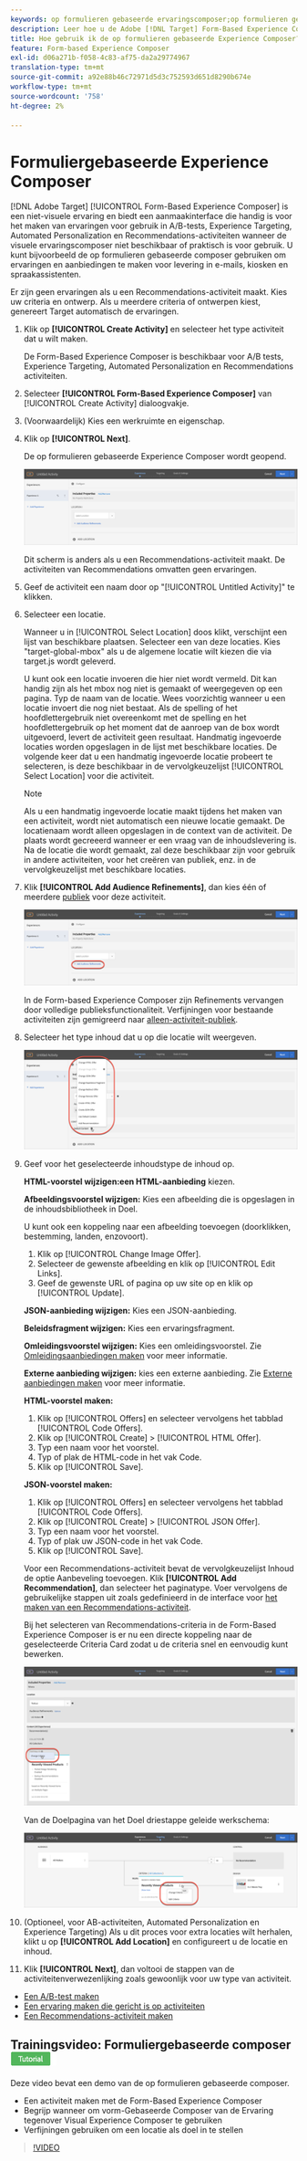 ```yaml
---
keywords: op formulieren gebaseerde ervaringscomposer;op formulieren gebaseerde composer;verfijningen
description: Leer hoe u de Adobe [!DNL Target] Form-Based Experience Composer kunt gebruiken voor het maken van niet-visuele ervaringen. Gebruik deze composer wanneer VEC niet beschikbaar of niet praktisch is te gebruiken.
title: Hoe gebruik ik de op formulieren gebaseerde Experience Composer?
feature: Form-based Experience Composer
exl-id: d06a271b-f058-4c83-af75-da2a29774967
translation-type: tm+mt
source-git-commit: a92e88b46c72971d5d3c752593d651d8290b674e
workflow-type: tm+mt
source-wordcount: '758'
ht-degree: 2%

---
```


# Formuliergebaseerde Experience Composer

[!DNL Adobe Target] [!UICONTROL Form-Based Experience Composer] is een niet-visuele ervaring en biedt een aanmaakinterface die handig is voor het maken van ervaringen voor gebruik in A/B-tests, Experience Targeting, Automated Personalization en Recommendations-activiteiten wanneer de visuele ervaringscomposer niet beschikbaar of praktisch is voor gebruik. U kunt bijvoorbeeld de op formulieren gebaseerde composer gebruiken om ervaringen en aanbiedingen te maken voor levering in e-mails, kiosken en spraakassistenten.

Er zijn geen ervaringen als u een Recommendations-activiteit maakt. Kies uw criteria en ontwerp. Als u meerdere criteria of ontwerpen kiest, genereert Target automatisch de ervaringen.

1. Klik op **[!UICONTROL Create Activity]** en selecteer het type activiteit dat u wilt maken.

   De Form-Based Experience Composer is beschikbaar voor A/B tests, Experience Targeting, Automated Personalization en Recommendations activiteiten.
1. Selecteer **[!UICONTROL Form-Based Experience Composer]** van [!UICONTROL Create Activity] dialoogvakje.

1. (Voorwaardelijk) Kies een werkruimte en eigenschap.

1. Klik op **[!UICONTROL Next]**.

   De op formulieren gebaseerde Experience Composer wordt geopend.

   ![](assets/location_refinements.png)

   Dit scherm is anders als u een Recommendations-activiteit maakt. De activiteiten van Recommendations omvatten geen ervaringen.
1. Geef de activiteit een naam door op &quot;[!UICONTROL Untitled Activity]&quot; te klikken.
1. Selecteer een locatie.

   Wanneer u in [!UICONTROL Select Location] doos klikt, verschijnt een lijst van beschikbare plaatsen. Selecteer een van deze locaties. Kies &quot;target-global-mbox&quot; als u de algemene locatie wilt kiezen die via target.js wordt geleverd.

   U kunt ook een locatie invoeren die hier niet wordt vermeld. Dit kan handig zijn als het mbox nog niet is gemaakt of weergegeven op een pagina. Typ de naam van de locatie. Wees voorzichtig wanneer u een locatie invoert die nog niet bestaat. Als de spelling of het hoofdlettergebruik niet overeenkomt met de spelling en het hoofdlettergebruik op het moment dat de aanroep van de box wordt uitgevoerd, levert de activiteit geen resultaat. Handmatig ingevoerde locaties worden opgeslagen in de lijst met beschikbare locaties. De volgende keer dat u een handmatig ingevoerde locatie probeert te selecteren, is deze beschikbaar in de vervolgkeuzelijst [!UICONTROL Select Location] voor die activiteit.

   >[!NOTE]
   >
   >Als u een handmatig ingevoerde locatie maakt tijdens het maken van een activiteit, wordt niet automatisch een nieuwe locatie gemaakt. De locatienaam wordt alleen opgeslagen in de context van de activiteit. De plaats wordt gecreeerd wanneer er een vraag van de inhoudslevering is. Na de locatie die wordt gemaakt, zal deze beschikbaar zijn voor gebruik in andere activiteiten, voor het creëren van publiek, enz. in de vervolgkeuzelijst met beschikbare locaties.

1. Klik **[!UICONTROL Add Audience Refinements]**, dan kies één of meerdere [publiek](/help/c-target/target.md#concept_A782F8481A5041EBA75103CB26376522) voor deze activiteit.

   ![](assets/location_refinements_2.png)

   In de Form-based Experience Composer zijn Refinements vervangen door volledige publieksfunctionaliteit. Verfijningen voor bestaande activiteiten zijn gemigreerd naar [alleen-activiteit-publiek](/help/c-target/creating-activity-only-audience.md#concept_A6BADCF530ED4AE1852E677FEBE68483).
1. Selecteer het type inhoud dat u op die locatie wilt weergeven.

   ![](assets/form_content.png)

1. Geef voor het geselecteerde inhoudstype de inhoud op.

   **HTML-voorstel wijzigen:een HTML-aanbieding** kiezen.

   **Afbeeldingsvoorstel wijzigen:** Kies een afbeelding die is opgeslagen in de inhoudsbibliotheek in Doel.

   U kunt ook een koppeling naar een afbeelding toevoegen (doorklikken, bestemming, landen, enzovoort).

   1. Klik op [!UICONTROL Change Image Offer].
   1. Selecteer de gewenste afbeelding en klik op [!UICONTROL Edit Links].
   1. Geef de gewenste URL of pagina op uw site op en klik op [!UICONTROL Update].

   **JSON-aanbieding wijzigen:** Kies een JSON-aanbieding.

   **Beleidsfragment wijzigen:** Kies een ervaringsfragment.

   **Omleidingsvoorstel wijzigen:** Kies een omleidingsvoorstel. Zie [Omleidingsaanbiedingen maken](/help/c-experiences/c-manage-content/offer-redirect.md) voor meer informatie.

   **Externe aanbieding wijzigen:** kies een externe aanbieding. Zie [Externe aanbiedingen maken](/help/c-experiences/c-manage-content/about-remote-offers.md) voor meer informatie.

   **HTML-voorstel maken:**

   1. Klik op [!UICONTROL Offers] en selecteer vervolgens het tabblad [!UICONTROL Code Offers].
   1. Klik op [!UICONTROL Create] > [!UICONTROL HTML Offer].
   1. Typ een naam voor het voorstel.
   1. Typ of plak de HTML-code in het vak Code.
   1. Klik op [!UICONTROL Save].

   **JSON-voorstel maken:**

   1. Klik op [!UICONTROL Offers] en selecteer vervolgens het tabblad [!UICONTROL Code Offers].
   1. Klik op [!UICONTROL Create] > [!UICONTROL JSON Offer].
   1. Typ een naam voor het voorstel.
   1. Typ of plak uw JSON-code in het vak Code.
   1. Klik op [!UICONTROL Save].

   Voor een Recommendations-activiteit bevat de vervolgkeuzelijst Inhoud de optie Aanbeveling toevoegen. Klik **[!UICONTROL Add Recommendation]**, dan selecteer het paginatype. Voer vervolgens de gebruikelijke stappen uit zoals gedefinieerd in de interface voor [het maken van een Recommendations-activiteit](/help/c-recommendations/t-create-recs-activity/create-recs-activity.md).

   Bij het selecteren van Recommendations-criteria in de Form-Based Experience Composer is er nu een directe koppeling naar de geselecteerde Criteria Card zodat u de criteria snel en eenvoudig kunt bewerken.

   ![](assets/change_criteria.png)

   Van de Doelpagina van het Doel driestappe geleide werkschema:

   ![](assets/change_criteria_2.png)

1. (Optioneel, voor AB-activiteiten, Automated Personalization en Experience Targeting) Als u dit proces voor extra locaties wilt herhalen, klikt u op **[!UICONTROL Add Location]** en configureert u de locatie en inhoud.
1. Klik **[!UICONTROL Next]**, dan voltooi de stappen van de activiteitenverwezenlijking zoals gewoonlijk voor uw type van activiteit.

* [Een A/B-test maken](/help/c-activities/t-test-ab/t-test-create-ab/test-create-ab.md)
* [Een ervaring maken die gericht is op activiteiten](/help/c-activities/t-experience-target/t-xt-create/xt-create.md#task_D6B3429AC31549E1A70EDF04B3DDC765)
* [Een Recommendations-activiteit maken](/help/c-recommendations/t-create-recs-activity/create-recs-activity.md#task_6874328773C64C44A73F0A130AD3F96F)

## Trainingsvideo: Formuliergebaseerde composer ![Zelfstudie-badge](/help/assets/tutorial.png)

Deze video bevat een demo van de op formulieren gebaseerde composer.

* Een activiteit maken met de Form-Based Experience Composer
* Begrijp wanneer om vorm-Gebaseerde Composer van de Ervaring tegenover Visual Experience Composer te gebruiken
* Verfijningen gebruiken om een locatie als doel in te stellen

>[!VIDEO](https://video.tv.adobe.com/v/17390)

